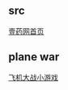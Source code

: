 ## src 

[壹药网首页](https://xunyhu.github.io/medicine/src/)

## plane war

[飞机大战小游戏](https://xunyhu.github.io/medicine/planewar/)